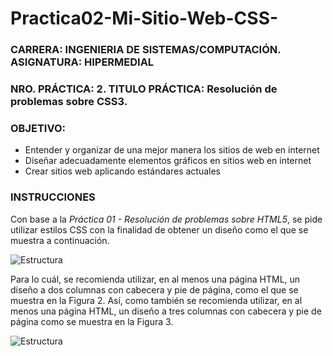 # Practica02-Mi-Sitio-Web-CSS-
### **CARRERA:** INGENIERIA DE SISTEMAS/COMPUTACIÓN. **ASIGNATURA:** HIPERMEDIAL
### **NRO. PRÁCTICA:** 2. **TITULO PRÁCTICA:** Resolución de problemas sobre CSS3.
### **OBJETIVO**:
  * Entender y organizar de una mejor manera los sitios de web en internet
  * Diseñar adecuadamente elementos gráficos en sitios web en internet
  * Crear sitios web aplicando estándares actuales 
  ### INSTRUCCIONES
  Con base a la *Práctica 01 - Resolución de problemas sobre HTML5*, se pide  utilizar estilos CSS con la finalidad de obtener un diseño como el que se muestra a continuación. 
  
 ![Estructura](http://dis.um.es/~lopezquesada/documentos/IES_1213/LMSGI/curso/UT5/libroswebcss/www.librosweb.es/img/css/f1210.gif)
 
 Para lo cuál, se recomienda utilizar, en al menos una página HTML, un diseño a dos columnas con cabecera y pie de página, como el que se muestra en la Figura 2. Así, como también se recomienda utilizar, en al menos una página HTML, un diseño a tres columnas con cabecera y pie de página como se muestra en la Figura 3. 
 
 ![Estructura](https://uniwebsidad.com/static/libros/imagenes/css/f1207.gif)
 
 
